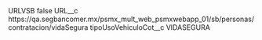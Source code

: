 <?xml version="1.0" encoding="UTF-8"?>
<CustomMetadata xmlns="http://soap.sforce.com/2006/04/metadata" xmlns:xsi="http://www.w3.org/2001/XMLSchema-instance" xmlns:xsd="http://www.w3.org/2001/XMLSchema">
    <label>URLVSB</label>
    <protected>false</protected>
    <values>
        <field>URL__c</field>
        <value xsi:type="xsd:string">https://qa.segbancomer.mx/psmx_mult_web_psmxwebapp_01/sb/personas/contratacion/vidaSegura</value>
    </values>
    <values>
        <field>tipoUsoVehiculoCot__c</field>
        <value xsi:type="xsd:string">VIDASEGURA</value>
    </values>
</CustomMetadata>
